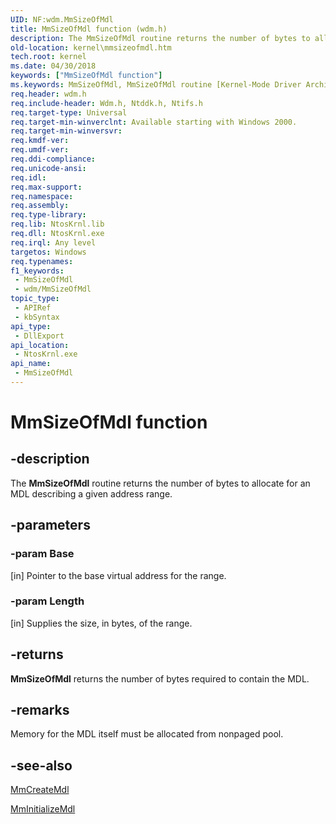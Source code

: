 ```yaml
---
UID: NF:wdm.MmSizeOfMdl
title: MmSizeOfMdl function (wdm.h)
description: The MmSizeOfMdl routine returns the number of bytes to allocate for an MDL describing a given address range.
old-location: kernel\mmsizeofmdl.htm
tech.root: kernel
ms.date: 04/30/2018
keywords: ["MmSizeOfMdl function"]
ms.keywords: MmSizeOfMdl, MmSizeOfMdl routine [Kernel-Mode Driver Architecture], k106_7cddc848-8b01-4a6a-b5b1-977f2386fc21.xml, kernel.mmsizeofmdl, wdm/MmSizeOfMdl
req.header: wdm.h
req.include-header: Wdm.h, Ntddk.h, Ntifs.h
req.target-type: Universal
req.target-min-winverclnt: Available starting with Windows 2000.
req.target-min-winversvr: 
req.kmdf-ver: 
req.umdf-ver: 
req.ddi-compliance: 
req.unicode-ansi: 
req.idl: 
req.max-support: 
req.namespace: 
req.assembly: 
req.type-library: 
req.lib: NtosKrnl.lib
req.dll: NtosKrnl.exe
req.irql: Any level
targetos: Windows
req.typenames: 
f1_keywords:
 - MmSizeOfMdl
 - wdm/MmSizeOfMdl
topic_type:
 - APIRef
 - kbSyntax
api_type:
 - DllExport
api_location:
 - NtosKrnl.exe
api_name:
 - MmSizeOfMdl
---
```


# MmSizeOfMdl function


## -description

The <b>MmSizeOfMdl</b> routine returns the number of bytes to allocate for an MDL describing a given address range.

## -parameters

### -param Base 

[in]
Pointer to the base virtual address for the range.

### -param Length 

[in]
Supplies the size, in bytes, of the range.

## -returns

<b>MmSizeOfMdl</b> returns the number of bytes required to contain the MDL.

## -remarks

Memory for the MDL itself must be allocated from nonpaged pool.

## -see-also

<a href="/windows-hardware/drivers/kernel/mmcreatemdl">MmCreateMdl</a>



[MmInitializeMdl](./nf-wdm-mminitializemdl.md)